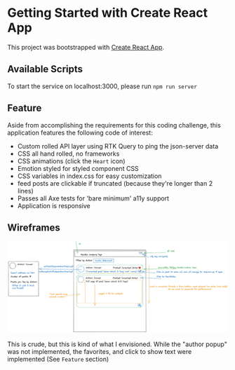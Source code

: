 # Getting Started with Create React App

This project was bootstrapped with [Create React App](https://github.com/facebook/create-react-app).

## Available Scripts

To start the service on localhost:3000, please run `npm run server` 

## Feature

Aside from accomplishing the requirements for this coding challenge, this application features the following code of interest:

- Custom rolled API layer using RTK Query to ping the json-server data
- CSS all hand rolled, no frameworks
- CSS animations (click the `Heart` icon)
- Emotion styled for styled component CSS
- CSS variables in index.css for easy customization
- feed posts are clickable if truncated (because they're longer than 2 lines)
- Passes all Axe tests for 'bare minimum' a11y support
- Application is responsive

## Wireframes
![Alt text](README.png?raw=true "Rough Wireframes")

This is crude, but this is kind of what I envisioned. While the "author popup" was not implemented, the favorites, and click to show text were implemented (See `Feature` section)

